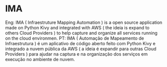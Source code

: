 # IMA
Eng: IMA ( Infraestruture Mapping Automation ) is a open source application made on Python Kivy and integrated with AWS ( the ideia is expand to others Cloud Providers ) to help capture and organize all services running on the cloud environmen.  PT: IMA ( Automação de Mapeamento de Infraestrutura ) é um aplicativo de código aberto feito com Python Kivy e integrado a nuvem pública da AWS ( a ideia é expandir para outras Cloud Providers ) para ajudar na captura e na organização dos serviços em execução no ambiente de nuvem.
